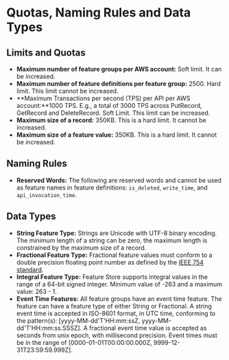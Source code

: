 # Quotas, Naming Rules and Data Types<a name="feature-store-quotas"></a>

## Limits and Quotas<a name="feature-store-limits-quotas"></a>
+  **Maximum number of feature groups per AWS account:** Soft limit\. It can be increased\. 
+  **Maximum number of feature definitions per feature group:** 2500\. Hard limit\. This limit cannot be increased\. 
+  **Maximum Transactions per second \(TPS\) per API per AWS account:**1000 TPS\. E\.g\., a total of 3000 TPS across PutRecord, GetRecord and DeleteRecord\. Soft Limit\. This limit can be increased\. 
+  **Maximum size of a record:** 350KB\. This is a hard limit\. It cannot be increased\. 
+  **Maximum size of a feature value:** 350KB\. This is a hard limit\. It cannot be increased\. 

## Naming Rules<a name="feature-store-naming-rules"></a>
+  **Reserved Words:** The following are reserved words and cannot be used as feature names in feature definitions: `is_deleted`, `write_time`, and `api_invocation_time`\. 

## Data Types<a name="feature-store-data-types"></a>
+  **String Feature Type:** Strings are Unicode with UTF\-8 binary encoding\. The minimum length of a string can be zero, the maximum length is constrained by the maximum size of a record\. 
+  **Fractional Feature Type:** Fractional feature values must conform to a double precision floating point number as defined by the [IEEE 754 standard](https://en.wikipedia.org/wiki/IEEE_754)\. 
+  **Integral Feature Type:** Feature Store supports integral values in the range of a 64\-bit signed integer\. Minimum value of \-263 and a maximum value: 263 \- 1\. 
+  **Event Time Features:** All feature groups have an event time feature\. The feature can have a feature type of either String or Fractional\. A string event time is accepted in ISO\-8601 format, in UTC time, conforming to the pattern\(s\): \[yyyy\-MM\-dd'T'HH:mm:ssZ, yyyy\-MM\-dd'T'HH:mm:ss\.SSSZ\]\. A fractional event time value is accepted as seconds from unix epoch, with millisecond precision\. Event times must be in the range of \[0000\-01\-01T00:00:00\.000Z, 9999\-12\-31T23:59:59\.999Z\]\. 